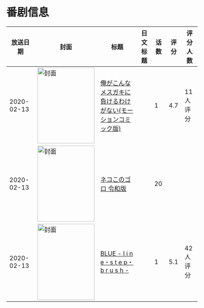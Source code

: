# 番剧信息

|放送日期|封面|标题|日文标题|话数|评分|评分人数|
|---|---|---|---|---|---|---|
|2020-02-13|<img src="https://bangumi.tv/img/no_icon_subject.png" alt="封面" style="width:150px;height:200px;object-fit:cover;">|[俺がこんなメスガキに負けるわけがない(モーションコミック版)](https://bangumi.tv/subject/302199)||1|4.7|11人评分|
|2020-02-13|<img src="https://lain.bgm.tv/pic/cover/c/05/39/380580_BzuCo.jpg" alt="封面" style="width:150px;height:200px;object-fit:cover;">|[ネコこのゴロ 令和版](https://bangumi.tv/subject/380580)||20|||
|2020-02-13|<img src="https://lain.bgm.tv/pic/cover/c/4f/91/300357_vDKF4.jpg" alt="封面" style="width:150px;height:200px;object-fit:cover;">|[BLUE - l i n e・s t e p・b r u s h -](https://bangumi.tv/subject/300357)||1|5.1|42人评分|
